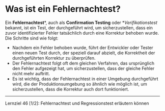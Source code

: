 # Was ist ein Fehlernachtest?

Ein **Fehlernachtest***, auch als **Confirmation Testing** oder **Verifikationstest* bekannt, ist ein Test, der durchgeführt wird, um sicherzustellen, dass ein zuvor identifizierter Fehler tatsächlich durch eine Korrektur behoben wurde. Die Schritte sind wie folgt:
- Nachdem ein Fehler behoben wurde, führt der Entwickler oder Tester einen neuen Test durch, der speziell darauf abzielt, die Korrektheit der durchgeführten Korrektur zu überprüfen.
- Der Fehlernachtest folgt oft dem gleichen Verfahren, das ursprünglich den Fehler aufgezeigt hat, um sicherzustellen, dass der gleiche Fehler nicht mehr auftritt.
- Es ist wichtig, dass der Fehlernachtest in einer Umgebung durchgeführt wird, die der Produktionsumgebung so ähnlich wie möglich ist, um sicherzustellen, dass die Korrektur auch dort funktioniert.

---

Lernziel 46 \[1/2\]: Fehlernachtest und Regressionstest erläutern können
